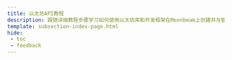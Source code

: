 ```yaml
---
title: 以太坊API教程
description: 跟随详细教程步骤学习如何使用以太坊库和开发框架在Moonbeam上创建并与智能合约交互。
template: subsection-index-page.html
hide: 
 - toc
 - feedback
---
```

